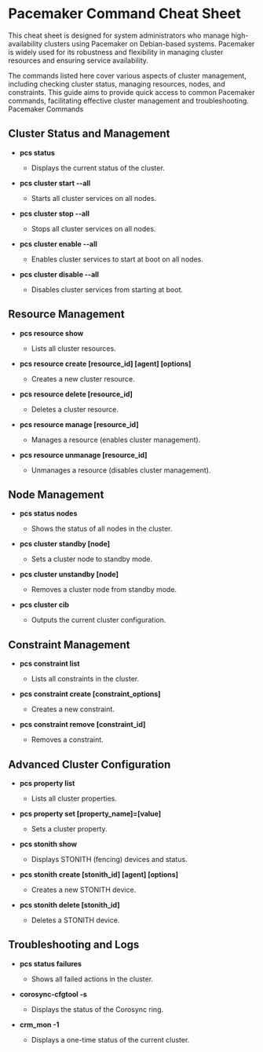 # Pacemaker Command Cheat Sheet

This cheat sheet is designed for system administrators who manage high-availability clusters using Pacemaker on Debian-based systems. Pacemaker is widely used for its robustness and flexibility in managing cluster resources and ensuring service availability.

The commands listed here cover various aspects of cluster management, including checking cluster status, managing resources, nodes, and constraints. This guide aims to provide quick access to common Pacemaker commands, facilitating effective cluster management and troubleshooting.
Pacemaker Commands

## Cluster Status and Management

- **pcs status**
  - Displays the current status of the cluster.

- **pcs cluster start --all**
  - Starts all cluster services on all nodes.

- **pcs cluster stop --all**
  - Stops all cluster services on all nodes.

- **pcs cluster enable --all**
  - Enables cluster services to start at boot on all nodes.

- **pcs cluster disable --all**
  - Disables cluster services from starting at boot.

## Resource Management

- **pcs resource show**
  - Lists all cluster resources.

- **pcs resource create [resource_id] [agent] [options]**
  - Creates a new cluster resource.

- **pcs resource delete [resource_id]**
  - Deletes a cluster resource.

- **pcs resource manage [resource_id]**
  - Manages a resource (enables cluster management).

- **pcs resource unmanage [resource_id]**
  - Unmanages a resource (disables cluster management).

## Node Management

- **pcs status nodes**
  - Shows the status of all nodes in the cluster.

- **pcs cluster standby [node]**
  - Sets a cluster node to standby mode.

- **pcs cluster unstandby [node]**
  - Removes a cluster node from standby mode.

- **pcs cluster cib**
  - Outputs the current cluster configuration.

## Constraint Management

- **pcs constraint list**
  - Lists all constraints in the cluster.

- **pcs constraint create [constraint_options]**
  - Creates a new constraint.

- **pcs constraint remove [constraint_id]**
  - Removes a constraint.

## Advanced Cluster Configuration

- **pcs property list**
  - Lists all cluster properties.

- **pcs property set [property_name]=[value]**
  - Sets a cluster property.

- **pcs stonith show**
  - Displays STONITH (fencing) devices and status.

- **pcs stonith create [stonith_id] [agent] [options]**
  - Creates a new STONITH device.

- **pcs stonith delete [stonith_id]**
  - Deletes a STONITH device.

## Troubleshooting and Logs

- **pcs status failures**
  - Shows all failed actions in the cluster.

- **corosync-cfgtool -s**
  - Displays the status of the Corosync ring.

- **crm_mon -1**
  - Displays a one-time status of the current cluster.
